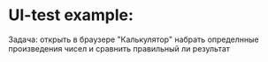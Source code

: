 # UI-test example:
Задача: открыть в браузере "Калькулятор" набрать определнные произведения чисел и сравнить правильный ли результат 
